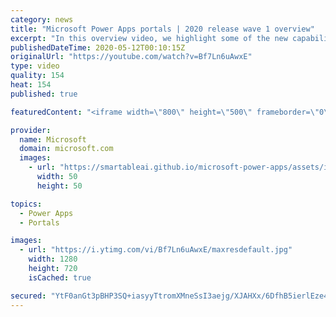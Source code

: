 ```yaml
---
category: news
title: "Microsoft Power Apps portals | 2020 release wave 1 overview"
excerpt: "In this overview video, we highlight some of the new capabilities included in the latest update to Microsoft Power Apps portals.     Here are the capabilities covered:   •    Power BI integration, so you can quickly add Power BI reports, tables, and dashboards to your portals without coding.  •    Themes"
publishedDateTime: 2020-05-12T00:10:15Z
originalUrl: "https://youtube.com/watch?v=Bf7Ln6uAwxE"
type: video
quality: 154
heat: 154
published: true

featuredContent: "<iframe width=\"800\" height=\"500\" frameborder=\"0\" src=\"https://www.youtube.com/embed/Bf7Ln6uAwxE\" allow=\"accelerometer; autoplay; encrypted-media; gyroscope; picture-in-picture\" allowfullscreen></iframe>"

provider:
  name: Microsoft
  domain: microsoft.com
  images:
    - url: "https://smartableai.github.io/microsoft-power-apps/assets/images/organizations/microsoft.com-50x50.jpg"
      width: 50
      height: 50

topics:
  - Power Apps
  - Portals

images:
  - url: "https://i.ytimg.com/vi/Bf7Ln6uAwxE/maxresdefault.jpg"
    width: 1280
    height: 720
    isCached: true

secured: "YtF0anGt3pBHP3SQ+iasyyTtromXMneSsI3aejg/XJAHXx/6DfhB5ierlEze4ORej9H1nHIfqm4lYHUDrNz4onsN3WKZLuu4kR9k2w+3t/+pdIYUIediWl45vtcucU7vorWaFGJpvcYSsO9pcFY0alfsPxAQjy7JaxcQKThvdaPMHWLHqKqxs4Al+hQna3TgwUCfGczzfh6e0YmX2PA9DHhX78zQLav20tge0v/lGbs5fVUb5V/QQaYSAaL3PxMxNIMTnZkHZSN55zvfw8s6Sj+t1QE5aQpf3slV3aVq0c2+k19rfjd3G+b5u3tKy15wVmgFskmq5H4BVt4lgIICwOpkJ5xkWkZYlURamy2PUs+Ow2GjL2KZH29MJWBjUTSGvi4ggAHbcu8XRSZrvWRFKYDA1MUTRVd4u12P9SnaW7Cp9NAt/1oqARKn+cDVHMBo;9lGmn9qsKhVCsXTLKFx4SA=="
---
```


